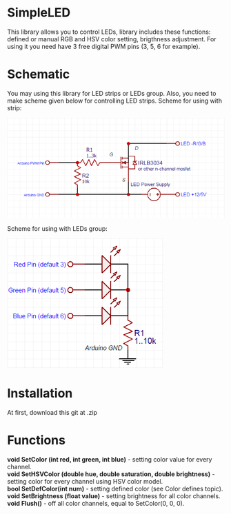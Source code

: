 # SimpleLED
This library allows you to control LEDs, library includes these functions: defined or manual RGB and HSV color setting, brigthness adjustment. For using it you need have 3 free digital PWM pins (3, 5, 6 for example).

# Schematic
You may using this library for LED strips or LEDs group. Also, you need to make scheme given below for controlling LED strips.
Scheme for using with strip:

![Preview](https://github.com/SNMetamorph/SimpleLED/blob/master/mosfetscheme.png?raw=true)

Scheme for using with LEDs group:

![Preview](https://github.com/SNMetamorph/SimpleLED/blob/master/ledscheme.png?raw=true)
# Installation
At first, download this git at .zip

# Functions
<b>void SetColor (int red, int green, int blue)</b> - setting color value for every channel.<br>
<b>void SetHSVColor (double hue, double saturation, double brightness)</b> - setting color for every channel using HSV color model.<br>
<b>bool SetDefColor(int num)</b> - setting defined color (see Color defines topic).<br>
<b>void SetBrightness (float value)</b> - setting brightness for all color channels.<br>
<b>void Flush()</b> - off all color channels, equal to SetColor(0, 0, 0).<br>


